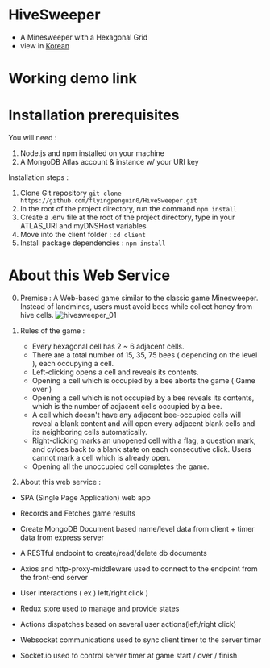 # HiveSweeper
- A Minesweeper with a Hexagonal Grid
- view in [Korean](/README_kr.md)

# Working demo link 

# Installation prerequisites 
You will need : 
  1. Node.js and npm installed on your machine
  2. A MongoDB Atlas account & instance  w/ your URI key
 
 
 
 Installation steps : 
  1. Clone Git repository  `git clone https://github.com/flyingpenguin0/HiveSweeper.git`
  2. In the root of the project directory, run the command  `npm install`
  3. Create a .env file at the root of the project directory, type in your ATLAS_URI and myDNSHost variables
  4. Move into the client folder : `cd client`
  5. Install package dependencies : `npm install`
  
  
# About this Web Service


0. Premise : A Web-based game similar to the classic game Minesweeper. Instead of landmines, users must avoid bees while collect honey from hive cells. 
  ![hivesweeper_01](https://user-images.githubusercontent.com/91243754/148010446-d829d579-ddb2-4cac-a842-43b253bd3e2e.gif)


1. Rules of the game : 
   - Every hexagonal cell has 2 ~ 6 adjacent cells.
   - There are a total number of 15, 35, 75 bees ( depending on the level ), each occupying a cell.
   - Left-clicking opens a cell and reveals its contents. 
   - Opening a cell which is occupied by a bee aborts the game ( Game over )
   - Opening a cell which is not occupied by a bee reveals its contents, which is the number of adjacent cells occupied by a bee. 
   - A cell which doesn't have any adjacent bee-occupied cells will reveal a blank content and will open every adjacent blank cells and its neighboring cells automatically.
   - Right-clicking marks an unopened cell with a flag, a question mark, and cylces back to a blank state on each consecutive click. Users cannot mark a cell which is already open.
   - Opening all the unoccupied cell completes the game.



2. About this web service : 
 - SPA (Single Page Application) web app
 
 - Records and Fetches game results
  - Create MongoDB Document based name/level data from client + timer data from express server
  - A RESTful endpoint to create/read/delete db documents
  - Axios and http-proxy-middleware used to connect to the endpoint from the front-end server
  
 - User interactions ( ex ) left/right click ) 
  - Redux store used to manage and provide states
  - Actions dispatches based on several user actions(left/right click)

 - Websocket communications used to sync client timer to the server timer
  - Socket.io used to control server timer at game start / over / finish
  
